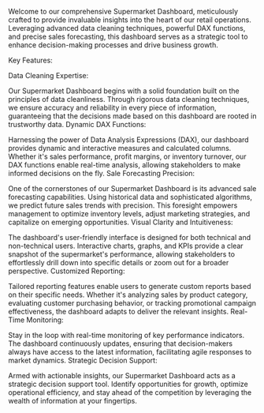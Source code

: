 Welcome to our comprehensive Supermarket Dashboard, meticulously crafted to provide invaluable insights into the heart of our retail operations. Leveraging advanced data cleaning techniques, powerful DAX functions, and precise sales forecasting, this dashboard serves as a strategic tool to enhance decision-making processes and drive business growth.

Key Features:

Data Cleaning Expertise:

Our Supermarket Dashboard begins with a solid foundation built on the principles of data cleanliness. Through rigorous data cleaning techniques, we ensure accuracy and reliability in every piece of information, guaranteeing that the decisions made based on this dashboard are rooted in trustworthy data.
Dynamic DAX Functions:

Harnessing the power of Data Analysis Expressions (DAX), our dashboard provides dynamic and interactive measures and calculated columns. Whether it's sales performance, profit margins, or inventory turnover, our DAX functions enable real-time analysis, allowing stakeholders to make informed decisions on the fly.
Sale Forecasting Precision:

One of the cornerstones of our Supermarket Dashboard is its advanced sale forecasting capabilities. Using historical data and sophisticated algorithms, we predict future sales trends with precision. This foresight empowers management to optimize inventory levels, adjust marketing strategies, and capitalize on emerging opportunities.
Visual Clarity and Intuitiveness:

The dashboard's user-friendly interface is designed for both technical and non-technical users. Interactive charts, graphs, and KPIs provide a clear snapshot of the supermarket's performance, allowing stakeholders to effortlessly drill down into specific details or zoom out for a broader perspective.
Customized Reporting:

Tailored reporting features enable users to generate custom reports based on their specific needs. Whether it's analyzing sales by product category, evaluating customer purchasing behavior, or tracking promotional campaign effectiveness, the dashboard adapts to deliver the relevant insights.
Real-Time Monitoring:

Stay in the loop with real-time monitoring of key performance indicators. The dashboard continuously updates, ensuring that decision-makers always have access to the latest information, facilitating agile responses to market dynamics.
Strategic Decision Support:

Armed with actionable insights, our Supermarket Dashboard acts as a strategic decision support tool. Identify opportunities for growth, optimize operational efficiency, and stay ahead of the competition by leveraging the wealth of information at your fingertips.
